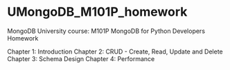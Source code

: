 # UMongoDB_M101P_homework
MongoDB University course: M101P MongoDB for Python Developers Homework


Chapter 1: Introduction
Chapter 2: CRUD - Create, Read, Update and Delete
Chapter 3: Schema Design
Chapter 4: Performance 